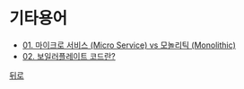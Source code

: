 # 기타용어
* [01. 마이크로 서비스 (Micro Service) vs 모놀리틱 (Monolithic)](01_MSAvsMonolithic.md)
* [02. 보일러플레이트 코드란?](02_Boilerplate_Code.md)

[뒤로](../README.md)



